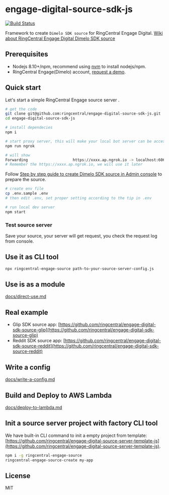 # engage-digital-source-sdk-js

[![Build Status](https://travis-ci.org/ringcentral/engage-digital-source-sdk-js.svg?branch=release)](https://travis-ci.org/ringcentral/engage-digital-source-sdk-js)

Framework to create `Dimelo SDK source` for RingCentral Engage Digital. [Wiki about RingCentral Engage Digital Dimelo SDK source](https://github.com/ringcentral/engage-digital-source-sdk/wiki)

## Prerequisites

- Nodejs 8.10+/npm, recommend using [nvm](https://github.com/creationix/nvm) to install nodejs/npm.
- RingCentral Engage(Dimelo) account, [request a demo](http://site.dimelo.com/en/demo#schedule-demo).

## Quick start

Let's start a simple RingCentral Engage source server .

```bash
# get the code
git clone git@github.com:ringcentral/engage-digital-source-sdk-js.git
cd engage-digital-source-sdk-js

# install dependecies
npm i

# start proxy server, this will make your local bot server can be accessed by RingCentral service
npm run ngrok

# will show
Forwarding                    https://xxxx.ap.ngrok.io -> localhost:6066
# Remember the https://xxxx.ap.ngrok.io, we will use it later
```

Follow [Step by step guide to create Dimelo SDK source in Admin console](docs/enable-sdk-source.md) to prepare the source.

```bash
# create env file
cp .env.sample .env
# then edit .env, set proper setting according to the tip in .env

# run local dev server
npm start
```

### Test source server

Save your source, your server will get request, you check the request log from console.

## Use it as CLI tool

```bash
npx ringcentral-engage-source path-to-your-source-server-config.js
```

## Use is as a module

[docs/direct-use.md](docs/direct-use.md)

## Real example

- Glip SDK source app: [https://github.com/ringcentral/engage-digital-sdk-source-glip](https://github.com/ringcentral/engage-digital-sdk-source-glip)
- Reddit SDK source app: [https://github.com/ringcentral/engage-digital-sdk-source-reddit](https://github.com/ringcentral/engage-digital-sdk-source-reddit)

## Write a config

[docs/write-a-config.md](docs/write-a-config.md)

## Build and Deploy to AWS Lambda

[docs/deploy-to-lambda.md](docs/deploy-to-lambda.md)

## Init a source server project with factory CLI tool

We have built-in CLI command to init a empty project from template: [https://github.com/ringcentral/engage-digital-source-server-template-js](https://github.com/ringcentral/engage-digital-source-server-template-js).

```bash
npm i -g ringcentral-engage-source
ringcentral-engage-source-create my-app
```

## License

MIT
